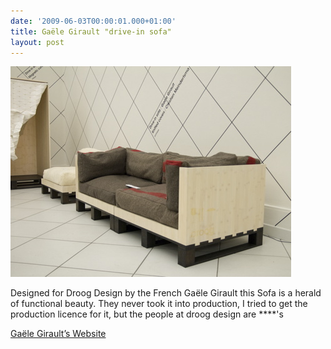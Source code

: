```yaml
---
date: '2009-06-03T00:00:01.000+01:00'
title: Gaële Girault "drive-in sofa"
layout: post
---
```


![sofa](assets/images/sofa.jpg)

Designed for Droog Design by the French Gaële Girault this Sofa is a herald of functional beauty. They never took it into production, I tried to get the production licence for it, but the people at droog design are ****'s

[Gaële Girault’s Website](assets/images/droog.html)